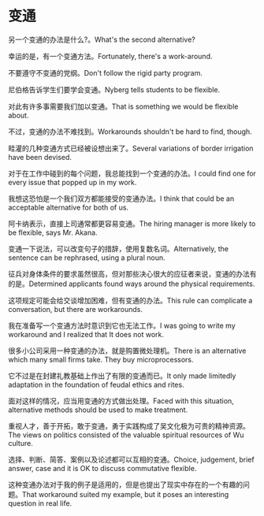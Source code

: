 # 变通

<p><span class="chinese">另一个变通的办法是什么?。</span><span class="english">What's the second alternative?</span></p>

<p><span class="chinese">幸运的是，有一个变通方法。</span><span class="english">Fortunately, there's a work-around.</span></p>

<p><span class="chinese">不要遵守不变通的党纲。</span><span class="english">Don't follow the rigid party program.</span></p>

<p><span class="chinese">尼伯格告诉学生们要学会变通。</span><span class="english">Nyberg tells students to be flexible.</span></p>

<p><span class="chinese">对此有许多事需要我们加以变通。</span><span class="english">That is something we would be flexible about.</span></p>

<p><span class="chinese">不过，变通的办法不难找到。</span><span class="english">Workarounds shouldn't be hard to find, though.</span></p>

<p><span class="chinese">畦灌的几种变通方式已经被设想出来了。</span><span class="english">Several variations of border irrigation have been devised.</span></p>

<p><span class="chinese">对于在工作中碰到的每个问题，我总能找到一个变通的办法。</span><span class="english">I could find one for every issue that popped up in my work.</span></p>

<p><span class="chinese">我想这恐怕是一个我们双方都能接受的变通办法。</span><span class="english">I think that could be an acceptable alternative for both of us.</span></p>

<p><span class="chinese">阿卡纳表示，直接上司通常都更容易变通。</span><span class="english">The hiring manager is more likely to be flexible, says Mr. Akana.</span></p>

<p><span class="chinese">变通一下说法，可以改变句子的措辞，使用复数名词。</span><span class="english">Alternatively, the sentence can be rephrased, using a plural noun.</span></p>

<p><span class="chinese">征兵对身体条件的要求虽然很高，但对那些决心很大的应征者来说，变通的办法有的是。</span><span class="english">Determined applicants found ways around the physical requirements.</span></p>

<p><span class="chinese">这项规定可能会给交谈增加困难，但有变通的办法。</span><span class="english">This rule can complicate a conversation, but there are workarounds.</span></p>

<p><span class="chinese">我在准备写一个变通方法时意识到它也无法工作。</span><span class="english">I was going to write my workaround and I realized that It does not work.</span></p>

<p><span class="chinese">很多小公司采用一种变通的办法，就是购置微处理机。</span><span class="english">There is an alternative which many small firms take. They buy microprocessors.</span></p>

<p><span class="chinese">它不过是在封建礼教基础上作出了有限的变通而已。</span><span class="english">It only made limitedly adaptation in the foundation of feudal ethics and rites.</span></p>

<p><span class="chinese">面对这样的情况，应当用变通的方式做出处理。</span><span class="english">Faced with this situation, alternative methods should be used to make treatment.</span></p>

<p><span class="chinese">重视人才，善于开拓，敢于变通，勇于实践构成了吴文化极为可贵的精神资源。</span><span class="english">The views on politics consisted of the valuable spiritual resources of Wu culture.</span></p>

<p><span class="chinese">选择、判断、简答、案例以及论述都可以互相的变通。</span><span class="english">Choice, judgement, brief answer, case and it is OK to discuss commutative flexible.</span></p>

<p><span class="chinese">这种变通办法对于我的例子是适用的，但是也提出了现实中存在的一个有趣的问题。</span><span class="english">That workaround suited my example, but it poses an interesting question in real life.</span></p>

